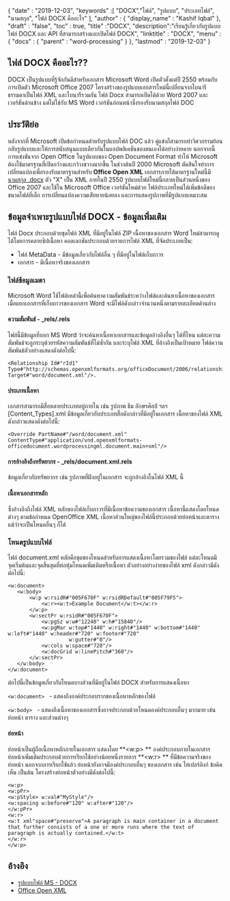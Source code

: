 {
  "date" : "2019-12-03",
  "keywords" :[ "DOCX","ไฟล์", "รูปแบบ", "ประเภทไฟล์", "นามสกุล", "ไฟล์ DOCX คืออะไร" ],
  "author" : {
    "display_name" : "Kashif Iqbal"
},
  "draft" : "false",
  "toc" : true,
  "title" :"DOCX",
  "description":"เรียนรู้เกี่ยวกับรูปแบบไฟล์ DOCX และ API ที่สามารถสร้างและเปิดไฟล์ DOCX",
  "linktitle" : "DOCX",
  "menu" : {
    "docs" : {
      "parent" : "word-processing"
}
},
  "lastmod" : "2019-12-03"
}

## ไฟล์ DOCX คืออะไร?? ##

DOCX เป็นรูปแบบที่รู้จักกันดีสำหรับเอกสาร Microsoft Word เปิดตัวตั้งแต่ปี 2550 พร้อมกับการเปิดตัว Microsoft Office 2007 โครงสร้างของรูปแบบเอกสารใหม่นี้เปลี่ยนจากไบนารีธรรมดาเป็นไฟล์ XML และไบนารีรวมกัน ไฟล์ Docx สามารถเปิดได้ด้วย Word 2007 และเวอร์ชันด้านข้าง แต่ไม่ใช่กับ MS Word เวอร์ชันก่อนหน้าซึ่งรองรับนามสกุลไฟล์ DOC

## ประวัติย่อ ##

หลังจากที่ Microsoft เปิดข้อกำหนดสำหรับรูปแบบไฟล์ DOC แล้ว คู่แข่งก็สามารถทำวิศวกรรมย้อนกลับรูปแบบและให้การสนับสนุนแบบเดียวกันในแอปพลิเคชันของตนเองได้อย่างง่ายดาย นอกจากนี้ การแข่งขันจาก Open Office ในรูปแบบของ Open Document Format ทำให้ Microsoft ต้องใช้มาตรฐานที่เปิดกว้างและกว้างขวางมากขึ้น ในช่วงต้นปี 2000 Microsoft ตัดสินใจทำการเปลี่ยนแปลงเพื่อรองรับมาตรฐานสำหรับ **Office Open XML** เอกสารภายใต้มาตรฐานใหม่นี้มี [นามสกุล .docx](https://learn.microsoft.com/en-us/openspecs/office_standards/ms-docx/b839fe1f-e1ca-4fa6-8c26-5954d0abbccd) ตัว "X" เป็น XML ภายในปี 2550 รูปแบบไฟล์ใหม่นี้กลายเป็นส่วนหนึ่งของ Office 2007 และใช้ใน Microsoft Office เวอร์ชันใหม่ด้วย ไฟล์ประเภทใหม่ได้เพิ่มข้อดีของขนาดไฟล์ที่เล็ก การเปลี่ยนแปลงความเสียหายน้อยลง และการแสดงรูปภาพที่มีรูปแบบเหมาะสม

## ข้อมูลจำเพาะรูปแบบไฟล์ DOCX - ข้อมูลเพิ่มเติม

ไฟล์ Docx ประกอบด้วยชุดไฟล์ XML ที่มีอยู่ในไฟล์ ZIP เนื้อหาของเอกสาร Word ใหม่สามารถดูได้โดยการคลายซิปเนื้อหา คอลเลกชันประกอบด้วยรายการไฟล์ XML ที่จัดประเภทเป็น:

* ไฟล์ MetaData - มีข้อมูลเกี่ยวกับไฟล์อื่น ๆ ที่มีอยู่ในไฟล์เก็บถาวร
* เอกสาร - มีเนื้อหาจริงของเอกสาร

### ไฟล์ข้อมูลเมตา ###

Microsoft Word ใช้ไฟล์เหล่านี้เพื่อค้นหาความสัมพันธ์ระหว่างไฟล์และค้นหาเนื้อหาของเอกสาร เมื่อแยกเอกสารที่เก็บถาวรของเอกสาร Word จะมีไฟล์ดังกล่าวจำนวนหนึ่งตามรายละเอียดด้านล่าง

#### ความสัมพันธ์ - \_rels/.rels ####

ไฟล์นี้มีข้อมูลที่บอก MS Word ว่าจะค้นหาเนื้อหาเอกสารและข้อมูลอ้างอิงอื่นๆ ได้ที่ไหน แต่ละความสัมพันธ์จะถูกระบุด้วยรหัสความสัมพันธ์ที่ไม่ซ้ำกัน และระบุไฟล์ XML ที่อ้างอิงเป็นเป้าหมาย ไฟล์ความสัมพันธ์ตัวอย่างแสดงดังต่อไปนี้:

```
<Relationship Id#"rId1" Type#"http://schemas.openxmlformats.org/officeDocument/2006/relationships/officeDocument" Target#"word/document.xml"/>.
```

#### ประเภทเนื้อหา ####

เอกสารสามารถมีสื่อหลายประเภทอยู่ภายใน เช่น รูปภาพ ธีม อักษรศิลป์ ฯลฯ [Content_Types].xml มีข้อมูลเกี่ยวกับประเภทสื่อดังกล่าวที่มีอยู่ในเอกสาร เนื้อหาของไฟล์ XML ดังกล่าวแสดงดังต่อไปนี้:

```
<Override PartName#"/word/document.xml" ContentType#"application/vnd.openxmlformats-officedocument.wordprocessingml.document.main+xml"/>
```

#### การอ้างอิงถึงทรัพยากร - \_rels/document.xml.rels ####

ข้อมูลเกี่ยวกับทรัพยากร เช่น รูปภาพที่ฝังอยู่ในเอกสาร จะถูกอ้างอิงในไฟล์ XML นี้

#### เนื้อหาเอกสารหลัก ####

ซึ่งอ้างอิงถึงไฟล์ XML หลักของไฟล์เก็บถาวรที่มีเนื้อหาข้อความของเอกสาร เนื้อหานี้แสดงโดยโหนดต่างๆ ตามข้อกำหนด OpenOffice XML เนื้อหาส่วนใหญ่ของไฟล์นี้ประกอบด้วยย่อหน้าและตาราง แม้ว่าจะเป็นโหนดอื่นๆ ก็ได้

### โหนดรูปแบบไฟล์ ###

ไฟล์ document.xml หลักคือชุดของโหนดสำหรับการแสดงเนื้อหาโดยรวมของไฟล์ แต่ละโหนดมีจุดเริ่มต้นและจุดสิ้นสุดที่ห่อหุ้มโหนดเพิ่มเติมหรือเนื้อหา ตัวอย่างอย่างง่ายของไฟล์ xml ดังกล่าวมีดังต่อไปนี้:

```
<w:document>
   <w:body>
       <w:p w:rsidR#"005F670F" w:rsidRDefault#"005F79F5">
           <w:r><w:t>Example Document</w:t></w:r>
       </w:p>
       <w:sectPr w:rsidR#"005F670F">
           <w:pgSz w:w#"12240" w:h#"15840"/>
           <w:pgMar w:top#"1440" w:right#"1440" w:bottom#"1440" w:left#"1440" w:header#"720" w:footer#"720"
                    w:gutter#"0"/>
           <w:cols w:space#"720"/>
           <w:docGrid w:linePitch#"360"/>
       </w:sectPr>
   </w:body>
</w:document>
```

ต่อไปนี้เป็นข้อมูลเกี่ยวกับโหนดบางส่วนที่มีอยู่ในไฟล์ DOCX สำหรับการแสดงเนื้อหา

`<w:document> ` - แสดงถึงองค์ประกอบรากของเนื้อหาหลักของไฟล์

`<w:body> ` - แสดงถึงเนื้อหาของเอกสารซึ่งอาจประกอบด้วยโหนดองค์ประกอบอื่นๆ มากมาย เช่น ย่อหน้า ตาราง และส่วนต่างๆ

#### ย่อหน้า ####

ย่อหน้าเป็นผู้ถือเนื้อหาหลักภายในเอกสาร แสดงโดย **<w:p> ** องค์ประกอบภายในเอกสาร ย่อหน้าเพิ่มเติมประกอบด้วยการเรียกใช้อย่างน้อยหนึ่งรายการ **<w:r> ** ที่มีข้อความจริงของย่อหน้า นอกจากการเรียกใช้แล้ว ย่อหน้ายังอาจมีองค์ประกอบอื่นๆ ของเอกสาร เช่น ไฮเปอร์ลิงก์ ข้อคิดเห็น เป็นต้น โครงสร้างย่อหน้าตัวอย่างมีดังต่อไปนี้:

```
<w:p>
<w:pPr>
<w:pStyle> w:val#"MyStyle"/>
<w:spacing w:before#"120" w:after#"120"/>
</w:pPr>
<w:r>
<w:t xml"space#"preserve">A paragraph is main container in a document that further consists of a one or more runs where the text of paragraph is actually contained.</w:t>
</w:r>
</w:p>
```

## อ้างอิง ##

* [รูปแบบไฟล์ MS - DOCX](https://learn.microsoft.com/en-us/openspecs/office_standards/ms-docx/b839fe1f-e1ca-4fa6-8c26-5954d0abbccd)
* [Office Open XML](http://officeopenxml.com/)

